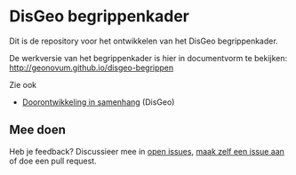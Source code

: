 # DisGeo begrippenkader
Dit is de repository voor het ontwikkelen van het DisGeo begrippenkader. 

De werkversie van het begrippenkader is hier in documentvorm te bekijken: http://geonovum.github.io/disgeo-begrippen

Zie ook 
- [Doorontwikkeling in samenhang](https://www.geobasisregistraties.nl/basisregistraties/doorontwikkeling-in-samenhang) (DisGeo)

## Mee doen
Heb je feedback? Discussieer mee in [open issues](https://github.com/Geonovum/disgeo-begrippen/issues), [maak zelf een issue aan](https://github.com/Geonovum/disgeo-begrippen/issues/new/choose) of doe een pull request.
